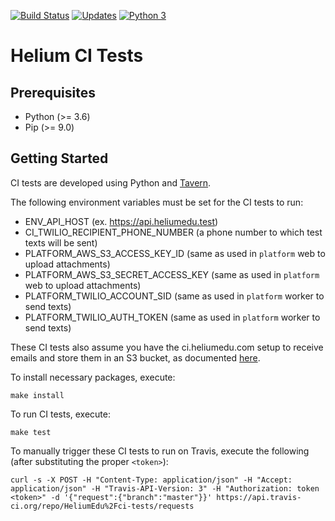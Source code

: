 [![Build Status](https://travis-ci.org/HeliumEdu/ci-tests.svg?branch=master)](https://travis-ci.org/HeliumEdu/ci-tests)
[![Updates](https://pyup.io/repos/github/HeliumEdu/ci-tests/shield.svg)](https://pyup.io/repos/github/HeliumEdu/ci-tests/)
[![Python 3](https://pyup.io/repos/github/HeliumEdu/ci-tests/python-3-shield.svg)](https://pyup.io/repos/github/HeliumEdu/ci-tests/)


# Helium CI Tests

## Prerequisites

* Python (>= 3.6)
* Pip (>= 9.0)

## Getting Started
CI tests are developed using Python and [Tavern](https://taverntesting.github.io/).

The following environment variables must be set for the CI tests to run:

* ENV_API_HOST (ex. https://api.heliumedu.test)
* CI_TWILIO_RECIPIENT_PHONE_NUMBER (a phone number to which test texts will be sent)
* PLATFORM_AWS_S3_ACCESS_KEY_ID (same as used in `platform` web to upload attachments)
* PLATFORM_AWS_S3_SECRET_ACCESS_KEY (same as used in `platform` web to upload attachments)
* PLATFORM_TWILIO_ACCOUNT_SID (same as used in `platform` worker to send texts)
* PLATFORM_TWILIO_AUTH_TOKEN (same as used in `platform` worker to send texts)

These CI tests also assume you have the ci.heliumedu.com setup to receive emails and store them in an S3 bucket, as
documented [here](https://docs.aws.amazon.com/ses/latest/DeveloperGuide/receiving-email-getting-started.html).

To install necessary packages, execute:

```
make install
```

To run CI tests, execute:

```
make test
```

To manually trigger these CI tests to run on Travis, execute the following (after substituting the proper `<token>`):

```
curl -s -X POST -H "Content-Type: application/json" -H "Accept: application/json" -H "Travis-API-Version: 3" -H "Authorization: token <token>" -d '{"request":{"branch":"master"}}' https://api.travis-ci.org/repo/HeliumEdu%2Fci-tests/requests
```
